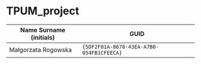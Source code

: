 # TPUM_project

| Name Surname (initials) | GUID                                     |
| ----------------------- | ---------------------------------------- |
| Małgorzata Rogowska      | `{5DF2F01A-8670-43EA-A7B0-054FB1CFEECA}` |
